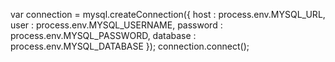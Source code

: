 <!-- layout:code post: application-settings-node_mysql -->


var connection = mysql.createConnection({
  host     : process.env.MYSQL_URL,
  user     : process.env.MYSQL_USERNAME,
  password : process.env.MYSQL_PASSWORD,
  database : process.env.MYSQL_DATABASE
});
connection.connect();
